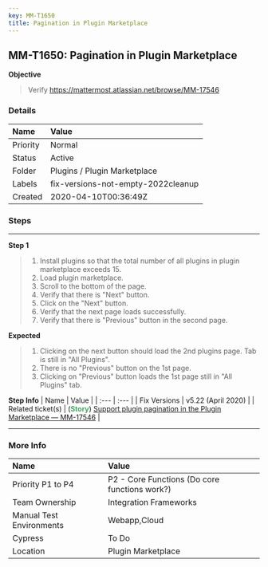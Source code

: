 ```yaml
---
key: MM-T1650
title: Pagination in Plugin Marketplace
---
```


## MM-T1650: Pagination in Plugin Marketplace

**Objective**

> <article>Verify&nbsp;<a href="https://mattermost.atlassian.net/browse/MM-17546">https://mattermost.atlassian.net/browse/MM-17546</a></article>

### Details

| Name     | Value                              |
| :------- | :--------------------------------- |
| Priority | Normal                             |
| Status   | Active                             |
| Folder   | Plugins / Plugin Marketplace       |
| Labels   | fix-versions-not-empty-2022cleanup |
| Created  | 2020-04-10T00:36:49Z               |

### Steps

<hr/>

**Step 1**

> <article><ol><li>Install plugins so that the total number of all plugins in plugin marketplace exceeds 15.</li><li>Load plugin marketplace.</li><li>Scroll to the bottom of the page.</li><li>Verify that there is "Next" button.</li><li>Click on the "Next" button.</li><li>Verify that the next page loads successfully.</li><li>Verify that there is "Previous" button in the second page.</li></ol></article>

**Expected**

> <article><ol><li>Clicking on the next button should load the 2nd plugins page. Tab is still in "All Plugins".</li><li>There is no "Previous" button on the 1st page.</li><li>Clicking on "Previous" button loads the 1st page still in "All Plugins" tab.</li></ol></article>

**Step Info**
| Name | Value |
| :--- | :--- |
| Fix Versions | v5.22 (April 2020) |
| Related ticket(s) | (<strong><span style="color: rgb(65, 168, 95);">Story</span></strong>)&nbsp;<a href="https://mattermost.atlassian.net/browse/MM-17546">Support plugin pagination in the Plugin Marketplace — MM-17546</a> |

<hr/>

### More Info

| Name                     | Value                                         |
| :----------------------- | :-------------------------------------------- |
| Priority P1 to P4        | P2 - Core Functions (Do core functions work?) |
| Team Ownership           | Integration Frameworks                        |
| Manual Test Environments | Webapp,Cloud                                  |
| Cypress                  | To Do                                         |
| Location                 | Plugin Marketplace                            |
